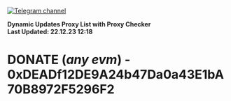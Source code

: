 [![Telegram channel](https://img.shields.io/endpoint?url=https://runkit.io/damiankrawczyk/telegram-badge/branches/master?url=https://t.me/n4z4v0d)](https://t.me/n4z4v0d) 

**Dynamic Updates Proxy List with Proxy Checker**  
**Last Updated: 22.12.23 12:18**

# DONATE (_any evm_) - 0xDEADf12DE9A24b47Da0a43E1bA70B8972F5296F2
